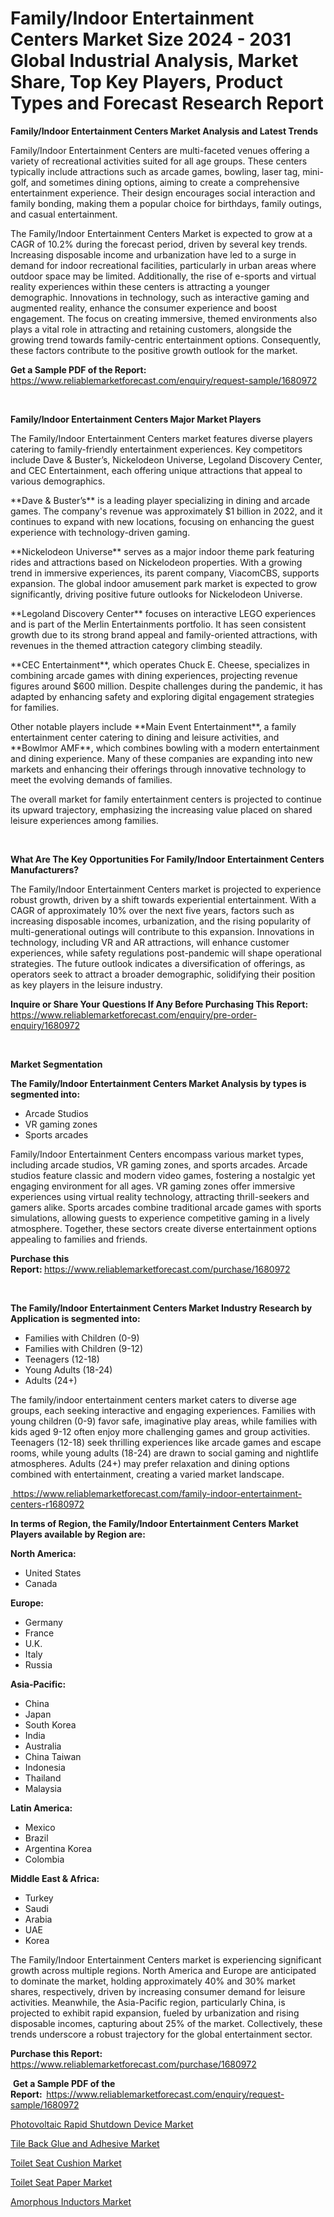 <p><h1>Family/Indoor Entertainment Centers Market Size 2024 - 2031 Global Industrial Analysis, Market Share, Top Key Players, Product Types and Forecast Research Report</h1></p><p><strong>Family/Indoor Entertainment Centers Market Analysis and Latest Trends</strong></p>
<p><p>Family/Indoor Entertainment Centers are multi-faceted venues offering a variety of recreational activities suited for all age groups. These centers typically include attractions such as arcade games, bowling, laser tag, mini-golf, and sometimes dining options, aiming to create a comprehensive entertainment experience. Their design encourages social interaction and family bonding, making them a popular choice for birthdays, family outings, and casual entertainment.</p><p>The Family/Indoor Entertainment Centers Market is expected to grow at a CAGR of 10.2% during the forecast period, driven by several key trends. Increasing disposable income and urbanization have led to a surge in demand for indoor recreational facilities, particularly in urban areas where outdoor space may be limited. Additionally, the rise of e-sports and virtual reality experiences within these centers is attracting a younger demographic. Innovations in technology, such as interactive gaming and augmented reality, enhance the consumer experience and boost engagement. The focus on creating immersive, themed environments also plays a vital role in attracting and retaining customers, alongside the growing trend towards family-centric entertainment options. Consequently, these factors contribute to the positive growth outlook for the market.</p></p>
<p><strong>Get a Sample PDF of the Report:&nbsp;</strong> <a href="https://www.reliablemarketforecast.com/enquiry/request-sample/1680972?utm_campaign=1283&utm_medium=2&utm_source=Github&utm_content=ia&utm_term=04102024&utm_id=familyindoor-entertainment-centers">https://www.reliablemarketforecast.com/enquiry/request-sample/1680972</a></p>
<p>&nbsp;</p>
<p><strong>Family/Indoor Entertainment Centers Major Market Players</strong></p>
<p><p>The Family/Indoor Entertainment Centers market features diverse players catering to family-friendly entertainment experiences. Key competitors include Dave & Buster’s, Nickelodeon Universe, Legoland Discovery Center, and CEC Entertainment, each offering unique attractions that appeal to various demographics.</p><p>**Dave & Buster’s** is a leading player specializing in dining and arcade games. The company's revenue was approximately $1 billion in 2022, and it continues to expand with new locations, focusing on enhancing the guest experience with technology-driven gaming.</p><p>**Nickelodeon Universe** serves as a major indoor theme park featuring rides and attractions based on Nickelodeon properties. With a growing trend in immersive experiences, its parent company, ViacomCBS, supports expansion. The global indoor amusement park market is expected to grow significantly, driving positive future outlooks for Nickelodeon Universe.</p><p>**Legoland Discovery Center** focuses on interactive LEGO experiences and is part of the Merlin Entertainments portfolio. It has seen consistent growth due to its strong brand appeal and family-oriented attractions, with revenues in the themed attraction category climbing steadily.</p><p>**CEC Entertainment**, which operates Chuck E. Cheese, specializes in combining arcade games with dining experiences, projecting revenue figures around $600 million. Despite challenges during the pandemic, it has adapted by enhancing safety and exploring digital engagement strategies for families.</p><p>Other notable players include **Main Event Entertainment**, a family entertainment center catering to dining and leisure activities, and **Bowlmor AMF**, which combines bowling with a modern entertainment and dining experience. Many of these companies are expanding into new markets and enhancing their offerings through innovative technology to meet the evolving demands of families. </p><p>The overall market for family entertainment centers is projected to continue its upward trajectory, emphasizing the increasing value placed on shared leisure experiences among families.</p></p>
<p>&nbsp;</p>
<p><strong>What Are The Key Opportunities For Family/Indoor Entertainment Centers Manufacturers?</strong></p>
<p><p>The Family/Indoor Entertainment Centers market is projected to experience robust growth, driven by a shift towards experiential entertainment. With a CAGR of approximately 10% over the next five years, factors such as increasing disposable incomes, urbanization, and the rising popularity of multi-generational outings will contribute to this expansion. Innovations in technology, including VR and AR attractions, will enhance customer experiences, while safety regulations post-pandemic will shape operational strategies. The future outlook indicates a diversification of offerings, as operators seek to attract a broader demographic, solidifying their position as key players in the leisure industry.</p></p>
<p><strong>Inquire or Share Your Questions If Any Before Purchasing This Report:</strong> <a href="https://www.reliablemarketforecast.com/enquiry/pre-order-enquiry/1680972?utm_campaign=1283&utm_medium=2&utm_source=Github&utm_content=ia&utm_term=04102024&utm_id=familyindoor-entertainment-centers">https://www.reliablemarketforecast.com/enquiry/pre-order-enquiry/1680972</a></p>
<p>&nbsp;</p>
<p><strong>Market Segmentation</strong></p>
<p><strong>The Family/Indoor Entertainment Centers Market Analysis by types is segmented into:</strong></p>
<p><ul><li>Arcade Studios</li><li>VR gaming zones</li><li>Sports arcades</li></ul></p>
<p><p>Family/Indoor Entertainment Centers encompass various market types, including arcade studios, VR gaming zones, and sports arcades. Arcade studios feature classic and modern video games, fostering a nostalgic yet engaging environment for all ages. VR gaming zones offer immersive experiences using virtual reality technology, attracting thrill-seekers and gamers alike. Sports arcades combine traditional arcade games with sports simulations, allowing guests to experience competitive gaming in a lively atmosphere. Together, these sectors create diverse entertainment options appealing to families and friends.</p></p>
<p><strong>Purchase this Report:&nbsp;</strong><a href="https://www.reliablemarketforecast.com/purchase/1680972?utm_campaign=1283&utm_medium=2&utm_source=Github&utm_content=ia&utm_term=04102024&utm_id=familyindoor-entertainment-centers">https://www.reliablemarketforecast.com/purchase/1680972</a></p>
<p>&nbsp;</p>
<p><strong>The Family/Indoor Entertainment Centers Market Industry Research by Application is segmented into:</strong></p>
<p><ul><li>Families with Children (0-9)</li><li>Families with Children (9-12)</li><li>Teenagers (12-18)</li><li>Young Adults (18-24)</li><li>Adults (24+)</li></ul></p>
<p><p>The family/indoor entertainment centers market caters to diverse age groups, each seeking interactive and engaging experiences. Families with young children (0-9) favor safe, imaginative play areas, while families with kids aged 9-12 often enjoy more challenging games and group activities. Teenagers (12-18) seek thrilling experiences like arcade games and escape rooms, while young adults (18-24) are drawn to social gaming and nightlife atmospheres. Adults (24+) may prefer relaxation and dining options combined with entertainment, creating a varied market landscape.</p></p>
<p><a href="https://www.reliablemarketforecast.com/family-indoor-entertainment-centers-r1680972?utm_campaign=1283&utm_medium=2&utm_source=Github&utm_content=ia&utm_term=04102024&utm_id=familyindoor-entertainment-centers">&nbsp;https://www.reliablemarketforecast.com/family-indoor-entertainment-centers-r1680972</a></p>
<p><strong>In terms of Region, the Family/Indoor Entertainment Centers Market Players available by Region are:</strong></p>
<p>
    <p> <strong> North America: </strong>
        <ul>
            <li>United States</li>
            <li>Canada</li>
        </ul>
        </p> 
    <p> <strong> Europe: </strong>
        <ul>
            <li>Germany</li>
            <li>France</li>
            <li>U.K.</li>
            <li>Italy</li>
            <li>Russia</li>
        </ul>
        </p> 
    <p> <strong> Asia-Pacific: </strong>
        <ul>
            <li>China</li>
            <li>Japan</li>
            <li>South Korea</li>
            <li>India</li>
            <li>Australia</li>
            <li>China Taiwan</li>
            <li>Indonesia</li>
            <li>Thailand</li>
            <li>Malaysia</li>
        </ul>
        </p> 
    <p> <strong> Latin America: </strong>
        <ul>
            <li>Mexico</li>
            <li>Brazil</li>
            <li>Argentina Korea</li>
            <li>Colombia</li>
        </ul>
        </p> 
    <p> <strong> Middle East & Africa: </strong>
        <ul>
            <li>Turkey</li>
            <li>Saudi</li>
            <li>Arabia</li>
            <li>UAE</li>
            <li>Korea</li>
        </ul>
    </p>
    </p>
<p><p>The Family/Indoor Entertainment Centers market is experiencing significant growth across multiple regions. North America and Europe are anticipated to dominate the market, holding approximately 40% and 30% market shares, respectively, driven by increasing consumer demand for leisure activities. Meanwhile, the Asia-Pacific region, particularly China, is projected to exhibit rapid expansion, fueled by urbanization and rising disposable incomes, capturing about 25% of the market. Collectively, these trends underscore a robust trajectory for the global entertainment sector.</p></p>
<p><strong>Purchase this Report: </strong><a href="https://www.reliablemarketforecast.com/purchase/1680972?utm_campaign=1283&utm_medium=2&utm_source=Github&utm_content=ia&utm_term=04102024&utm_id=familyindoor-entertainment-centers">https://www.reliablemarketforecast.com/purchase/1680972</a></p>
<p>&nbsp;<strong>Get a Sample PDF of the Report:&nbsp;&nbsp;</strong><a href="https://www.reliablemarketforecast.com/enquiry/request-sample/1680972?utm_campaign=1283&utm_medium=2&utm_source=Github&utm_content=ia&utm_term=04102024&utm_id=familyindoor-entertainment-centers">https://www.reliablemarketforecast.com/enquiry/request-sample/1680972</a></p>
<p><strong></strong></p>
<p><p><a href="https://issuu.com/reportprime-2/docs/photovoltaic-rapid-shutdown-device-_252645a4b48d70?utm_campaign=1283&utm_medium=2&utm_source=Github&utm_content=ia&utm_term=04102024&utm_id=familyindoor-entertainment-centers">Photovoltaic Rapid Shutdown Device Market</a></p><p><a href="https://github.com/dringals/Market-Research-Report-List-6/blob/main/tile-back-glue-and-adhesive-market.md?utm_campaign=1283&utm_medium=2&utm_source=Github&utm_content=ia&utm_term=04102024&utm_id=familyindoor-entertainment-centers">Tile Back Glue and Adhesive Market</a></p><p><a href="https://www.linkedin.com/pulse/evaluating-global-toilet-seat-cushion-market-trends-growth-sgrye?utm_campaign=1283&utm_medium=2&utm_source=Github&utm_content=ia&utm_term=04102024&utm_id=familyindoor-entertainment-centers">Toilet Seat Cushion Market</a></p><p><a href="https://www.linkedin.com/pulse/future-ready-strategic-insights-global-toilet-seat-paper-jhtje?utm_campaign=1283&utm_medium=2&utm_source=Github&utm_content=ia&utm_term=04102024&utm_id=familyindoor-entertainment-centers">Toilet Seat Paper Market</a></p><p><a href="https://issuu.com/reportprime-2/docs/amorphous-inductors-market-size-203_7434a53c69e3f8?utm_campaign=1283&utm_medium=2&utm_source=Github&utm_content=ia&utm_term=04102024&utm_id=familyindoor-entertainment-centers">Amorphous Inductors Market</a></p></p>